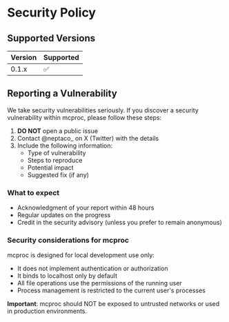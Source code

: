 # Security Policy

## Supported Versions

| Version | Supported          |
| ------- | ------------------ |
| 0.1.x   | :white_check_mark: |

## Reporting a Vulnerability

We take security vulnerabilities seriously. If you discover a security vulnerability within mcproc, please follow these steps:

1. **DO NOT** open a public issue
2. Contact @neptaco_ on X (Twitter) with the details
3. Include the following information:
   - Type of vulnerability
   - Steps to reproduce
   - Potential impact
   - Suggested fix (if any)

### What to expect

- Acknowledgment of your report within 48 hours
- Regular updates on the progress
- Credit in the security advisory (unless you prefer to remain anonymous)

### Security considerations for mcproc

mcproc is designed for local development use only:
- It does not implement authentication or authorization
- It binds to localhost only by default
- All file operations use the permissions of the running user
- Process management is restricted to the current user's processes

**Important**: mcproc should NOT be exposed to untrusted networks or used in production environments.